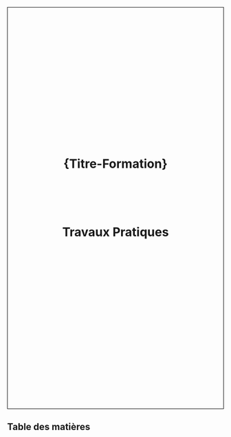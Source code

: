 <div style="height:24.7cm; position: relative; border: 1px solid black;">
    <h1 style="position:absolute; top: 33%; width:100%; text-align: center;">{Titre-Formation}</h1>
    <h1 style="position:absolute; top: 50%; width:100%; text-align: center;">Travaux Pratiques</h1>
    <span class="zenika-logo"/>
</div>
<div class="pb"></div>

<h2>Table des matières</h2>
<!-- toc -->
<div class="pb"></div>
